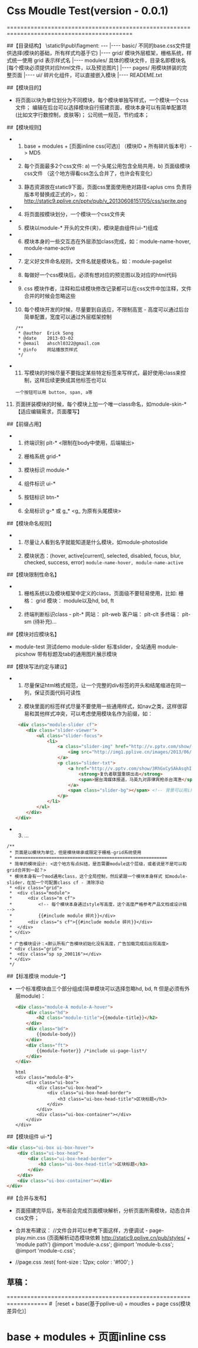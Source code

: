 # Css Moudle Test(version - 0.0.1)
===========================================================================================

##【目录结构】
 \static9\pub\flagment:
    ---
     |---- basic/               不同的base.css文件提供选择(模块的基础，所有样式均基于它)
     |---- grid/                模块外层框架，栅格系统，样式统一使用 grid 表示样式名
     |---- modules/				具体的模块文件，目录名即模块名[每个模块必须提供对应html文件，以及预览图片]
     |---- pages/               用模块拼装的完整页面
     |---- ui/					碎片化组件，可以直接嵌入模块
     |---- READEME.txt

##【模块目的】
* 将页面以块为单位划分为不同模块，每个模块单独写样式，一个模块一个css文件；
  编辑在后台可以选择模块自行搭建页面，模块本身可以有简单配置项(比如文字行数控制，皮肤等)；
  公司统一规范，节约成本；


##【模块规则】
* 1) base + modules + [页面inline css(可选)] （模块ID + 所有碎片版本号）-> MD5
* 2) 每个页面最多2个css文件: a) 一个头尾公用包含全局共用，b) 页面级模块css文件 （这个地方得看css怎么合并了，也许会有变化）
* 3) 静态资源放在static9下面，页面css里面使用绝对路径<aplus cms 负责将版本号替换成正式的>，如：http://static9.pplive.cn/pptv/pub/v_20130608151705/css/sprite.png
* 4) 将页面按模块划分，一个模块一个css文件夹
* 5) 模块以module-* 开头的文件(夹)，模块是由组件(ui-*)组成
* 6) 模块本身的一些交互态在外层添加class完成，如：module-name-hover, module-name-active
* 7) 定义好文件命名规则，文件名就是模块名，如：module-pagelist
* 8) 每做好一个css模块后，必须有想对应的预览图以及对应的html代码
* 9) css 模块作者，注释和后续模块修改记录都可以在css文件中加注释，文件合并的时候会忽略这些
* 10) 每个模块开发的时候，尽量要到自适应，不限制高宽 - 高度可以通过后台简单配置，宽度可以通过外层框架控制
    ```例如：
    /**
     * @author 	Erick Song
     * @date 	2013-03-02
     * @email	ahschl0322@gmail.com
     * @info    网站播放页样式
     */
    ```
* 11) 写模块的时候尽量不要指定某些特定标签来写样式，最好使用class来控制，这样后续更换成其他标签也可以
    ```例如：
    一个按钮可以用 button, span, a等
    ```
11) 页面拼装模块的时候，每个模块上加一个唯一class命名，如module-skin-*【适应编辑需求，页面覆写】


##【前缀占用】
* 1) 终端识别 plt-*           <限制在body中使用，后端输出>
* 2) 栅格系统 grid-*
* 3) 模块标识 module-*
* 4) 组件标识 ui-*
* 5) 按钮标识 btn-*
* 6) 全局标识 g-* 或 g_*      <g_ 为原有头尾模块>


##【模块命名规则】
* 1) 尽量让人看到名字就能知道是什么模块，如module-photoslide
* 2) 模块状态：(hover, active[current], selected, disabled, focus, blur, checked, success, error)
	```module-name-hover, module-name-active```


##【模块限制性命名】
* 1) 栅格系统以及模块框架中定义的class，页面级不要轻易使用，比如:
    栅格：      grid
    模块：      module以及hd, bd, ft

* 2) 终端判断标识class - plt-*
    网站：      plt-web
    客户端：    plt-clt
    多终端：    plt-sm
    (待补充)...


##【模块对应模块名】
* module-test     测试demo
  module-slider   标准slider，全站通用
  module-picshow  带有标题及tab的通用图片展示模块


##【模块写法约定与建议】
* 1) 尽量保证html格式规范，让一个完整的div标签的开头和结尾缩进在同一列，保证页面代码可读性
* 2) 模块里面的标签样式尽量不要使用一些通用样式，如nav之类，这样很容易和其他样式冲突，可以考虑使用模块名作为前缀，如：
    ```html
     <div class="module-slider cf">
        <div class="slider-viewer">
            <ul class="slider-focus">
                <li>
                    <a class="slider-img" href="http://v.pptv.com/show/3RhGxCySAkAsqhI.html" title="天龙八部" target="_blank">
                        <img src="http://img1.pplive.cn/images/2013/06/07/10343559456.jpg" data-src="http://img1.pplive.cn/images/2013/06/07/10343559456.jpg" alt="超人：钢铁之躯">
                    </a>
                    <p class="slider-txt">
                        <a href="http://v.pptv.com/show/3RhGxCySAkAsqhI.html" title="《天龙八部》菜鸟记者陈意涵卷入网络暴动，技术男陈柏霖追查幕后黑手" target="_blank">
                            <strong>复仇者联盟重磅出击</strong>
                            <span>据台湾媒体报道，马英九对菲律宾枪杀台湾渔</span>
                        </a>
                        <span class="slider-bg"></span> <!-- 背景可以用i来处理 -->
                    </p>
                </li>
            </ul>
        </div>
    </div>
    ```
* 3) ...

```
/**
 * 页面是以模块为单位，但是模块继承或限定于栅格-grid系统使用
 * ==========================================================
 * 简单的模块设计: <这个地方有点纠结，是否需要module这个层级，或者说是不是可以和grid合并到一起？>
 * 模块本身有一个mod通用class，这个全局控制，然后紧跟一个模块本身样式 如module-slider，在加一个可配置class cf - 清除浮动
 * <div class="grid">
 *  <div class="module">
 *      <div class="m cf">
 *          <!-- 每个模块本身通过style写高度，这个高度严格参考产品文档或设计稿 -->
 *          {{#include module 碎片}}</div>
 *      <div class="s cf">{{#include module 碎片}}</div>
 *  </div>
 * </div>
 *
 * 广告模块设计：<默认所有广告模块初始化没有高度，广告加载完成后出现高度>
 * <div class="grid">
 *  <div class="sp sp_200116"></div>
 * </div>
 */
```

##【标准模块 module-*】
* 一个标准模块由三个部分组成(简单模块可以选择忽略hd, bd, ft 但是必须有外层module)：
    ```html
    <div class="module-A module-A-hover">
        <div class="hd">
            <h2 class="module-title">{{module-title}}</h2>
        </div>
        <div class="bd">
            {{module-body}}
        </div>
        <div class="ft">
            {{module-footer}} /*include ui-page-list*/
        </div>
    </div>
    ```


    ```
    html
    <div class="module-B">
    	<div class="ui-box">
    	    <div class="ui-box-head">
    	        <div class="ui-box-head-border">
    	            <h3 class="ui-box-head-title">区块标题</h3>
    	        </div>
    	    </div>
    	    <div class="ui-box-container"></div>
    	</div>
    </div>
    ```


##【模块组件 ui-*】
```html
<div class="ui-box ui-box-hover">
    <div class="ui-box-head">
        <div class="ui-box-head-border">
            <h3 class="ui-box-head-title">区块标题</h3>
        </div>
    </div>
    <div class="ui-box-container"></div>
</div>
```


##【合并与发布】
* 页面搭建完毕后，发布前会完成页面模块解析，分析页面所需模块，动态合并css文件；

* 合并发布建议：
    //文件合并可以参考下面这样，方便调试 - page-play.min.css
    (页面解析动态模块依赖 http://static9.pplive.cn/pub/styles/ + 'module path')
    @import 'module-a.css';
    @import 'module-b.css';
    @import 'module-c.css';

* //page.css
    .test{
    	font-size : 12px;
    	color : '#f00';
    }



## 草稿：
==================================================================
#［reset + base(基于pplive-ui) + moudles + page css(模块差异化)］
# base + modules + 页面inline css

